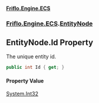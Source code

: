 #### [Friflo.Engine.ECS](index.md#'index')
### [Friflo.Engine.ECS](Friflo.Engine.ECS.md#'Friflo.Engine.ECS').[EntityNode](EntityNode.md#'Friflo.Engine.ECS.EntityNode')

## EntityNode.Id Property

The unique entity id.

```csharp
public int Id { get; }
```

#### Property Value
[System.Int32](https://docs.microsoft.com/en-us/dotnet/api/System.Int32#'System.Int32')